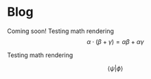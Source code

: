 # Blog

Coming soon! Testing math rendering $$\alpha \cdot (\beta + \gamma) = \alpha \beta + \alpha \gamma$$

Testing math rendering

$$
\begin{equation}
\langle \psi \vert \phi \rangle
\end{equation}
$$
